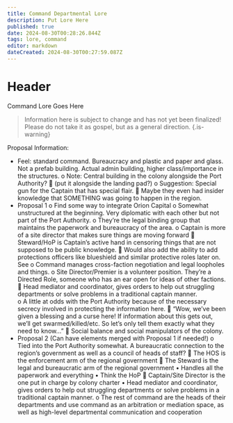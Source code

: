 ```yaml
---
title: Command Departmental Lore
description: Put Lore Here
published: true
date: 2024-08-30T00:28:26.844Z
tags: lore, command
editor: markdown
dateCreated: 2024-08-30T00:27:59.087Z
---
```


# Header
Command Lore Goes Here

> Information here is subject to change and has not yet been finalized! Please do not take it as gospel, but as a general direction.
{.is-warning}

Proposal Information:

-	Feel: standard command. Bureaucracy and plastic and paper and glass. Not a prefab building. Actual admin building, higher class/importance in the structures. 
o	Note: Central building in the colony alongside the Port Authority?
	(put it alongside the landing pad?)
o	Suggestion: Special gun for the Captain that has special flair. 
	Maybe they even had insider knowledge that SOMETHING was going to happen in the region. 
-	Proposal 1
o	Find some way to integrate Orion Capital
o	Somewhat unstructured at the beginning. Very diplomatic with each other but not part of the Port Authority. 
o	They’re the legal binding group that maintains the paperwork and bureaucracy of the area. 
o	Captain is more of a site director that makes sure things are moving forward
	Steward/HoP is Captain’s active hand in censoring things that are not supposed to be public knowledge. 
	Would also add the ability to add protections officers like blueshield and similar protective roles later on. See 
o	Command manages cross-faction negotiation and legal loopholes and things. 
o	Site Director/Premier is a volunteer position. They’re a Directed Role, someone who has an ear open for ideas of other factions.
	Head mediator and coordinator, gives orders to help out struggling departments or solve problems in a traditional captain manner.  
o	A little at odds with the Port Authority because of the necessary secrecy involved in protecting the information here. 
	“Wow, we’ve been given a blessing and a curse here! If information about this gets out, we’ll get swarmed/killed/etc. So let’s only tell them exactly what they need to know…”
	Social balance and social manipulators of the colony. 
-	Proposal 2 (Can have elements merged with Proposal 1 if needed!)
o	Tied into the Port Authority somewhat. A bureaucratic connection to the region’s government as well as a council of heads of staff? 
	The HOS is the enforcement arm of the regional government
	The Steward is the legal and bureaucratic arm of the regional government
•	Handles all the paperwork and everything
•	Think the HoP
	Captain/Site Director is the one put in charge by colony charter
•	Head mediator and coordinator, gives orders to help out struggling departments or solve problems in a traditional captain manner. 
o	The rest of command are the heads of their departments and use command as an arbitration or mediation space, as well as high-level departmental communication and cooperation
